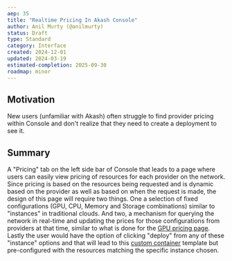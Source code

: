 ```yaml
---
aep: 35
title: "Realtime Pricing In Akash Console"
author: Anil Murty (@anilmurty)
status: Draft
type: Standard
category: Interface
created: 2024-12-01
updated: 2024-03-19
estimated-completion: 2025-09-30
roadmap: minor
---
```


## Motivation

New users (unfamiliar with Akash) often struggle to find provider pricing within Console and don't realize that they need to create a deployment to see it.

## Summary

A "Pricing" tab on the left side bar of Console that leads to a page where users can easily view pricing of resources for each provider on the network. Since pricing is based on the resources being requested and is dynamic based on the provider as well as based on when the request is made, the design of this page will require two things. One a selection of fixed configurations (GPU, CPU, Memory and Storage combinations) similar to "instances" in traditional clouds. And two, a mechanism for querying the network in real-time and updating the prices for those configurations from providers at that time, similar to what is done for the [GPU pricing page](https://akash.network/gpus/). Lastly the user would have the option of clicking "deploy" from any of these "instance" options and that will lead to this [custom container](https://console.akash.network/new-deployment?step=edit-deployment) template but pre-configured with the resources matching the specific instance chosen.
